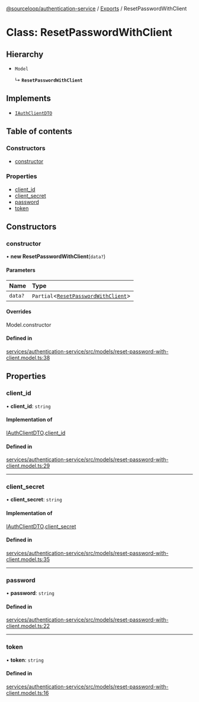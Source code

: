 [@sourceloop/authentication-service](../README.md) / [Exports](../modules.md) / ResetPasswordWithClient

# Class: ResetPasswordWithClient

## Hierarchy

- `Model`

  ↳ **`ResetPasswordWithClient`**

## Implements

- [`IAuthClientDTO`](../interfaces/IAuthClientDTO.md)

## Table of contents

### Constructors

- [constructor](ResetPasswordWithClient.md#constructor)

### Properties

- [client\_id](ResetPasswordWithClient.md#client_id)
- [client\_secret](ResetPasswordWithClient.md#client_secret)
- [password](ResetPasswordWithClient.md#password)
- [token](ResetPasswordWithClient.md#token)

## Constructors

### constructor

• **new ResetPasswordWithClient**(`data?`)

#### Parameters

| Name | Type |
| :------ | :------ |
| `data?` | `Partial`<[`ResetPasswordWithClient`](ResetPasswordWithClient.md)\> |

#### Overrides

Model.constructor

#### Defined in

[services/authentication-service/src/models/reset-password-with-client.model.ts:38](https://github.com/sourcefuse/loopback4-microservice-catalog/blob/089fc2dc0/services/authentication-service/src/models/reset-password-with-client.model.ts#L38)

## Properties

### client\_id

• **client\_id**: `string`

#### Implementation of

[IAuthClientDTO](../interfaces/IAuthClientDTO.md).[client_id](../interfaces/IAuthClientDTO.md#client_id)

#### Defined in

[services/authentication-service/src/models/reset-password-with-client.model.ts:29](https://github.com/sourcefuse/loopback4-microservice-catalog/blob/089fc2dc0/services/authentication-service/src/models/reset-password-with-client.model.ts#L29)

___

### client\_secret

• **client\_secret**: `string`

#### Implementation of

[IAuthClientDTO](../interfaces/IAuthClientDTO.md).[client_secret](../interfaces/IAuthClientDTO.md#client_secret)

#### Defined in

[services/authentication-service/src/models/reset-password-with-client.model.ts:35](https://github.com/sourcefuse/loopback4-microservice-catalog/blob/089fc2dc0/services/authentication-service/src/models/reset-password-with-client.model.ts#L35)

___

### password

• **password**: `string`

#### Defined in

[services/authentication-service/src/models/reset-password-with-client.model.ts:22](https://github.com/sourcefuse/loopback4-microservice-catalog/blob/089fc2dc0/services/authentication-service/src/models/reset-password-with-client.model.ts#L22)

___

### token

• **token**: `string`

#### Defined in

[services/authentication-service/src/models/reset-password-with-client.model.ts:16](https://github.com/sourcefuse/loopback4-microservice-catalog/blob/089fc2dc0/services/authentication-service/src/models/reset-password-with-client.model.ts#L16)

